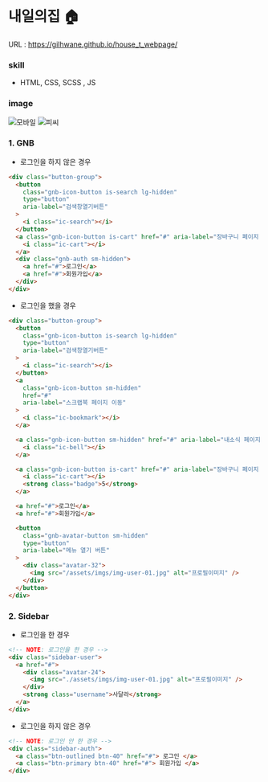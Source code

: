 # 내일의집 🏠

URL : https://gilhwane.github.io/house_t_webpage/

### skill

- HTML, CSS, SCSS , JS


### image

![모바일](https://user-images.githubusercontent.com/63918911/180941935-23bd3ccd-6bdb-4268-9358-4aea3b91d31a.PNG)
![피씨](https://user-images.githubusercontent.com/63918911/180941955-73a21725-329b-45ce-ac52-617f3e25502f.PNG)

### 1. GNB

- 로그인을 하지 않은 경우

```html
<div class="button-group">
  <button
    class="gnb-icon-button is-search lg-hidden"
    type="button"
    aria-label="검색창열기버튼"
  >
    <i class="ic-search"></i>
  </button>
  <a class="gnb-icon-button is-cart" href="#" aria-label="장바구니 페이지 이동">
    <i class="ic-cart"></i>
  </a>
  <div class="gnb-auth sm-hidden">
    <a href="#">로그인</a>
    <a href="#">회원가입</a>
  </div>
</div>
```

- 로그인을 했을 경우

```html
<div class="button-group">
  <button
    class="gnb-icon-button is-search lg-hidden"
    type="button"
    aria-label="검색창열기버튼"
  >
    <i class="ic-search"></i>
  </button>
  <a
    class="gnb-icon-button sm-hidden"
    href="#"
    aria-label="스크랩북 페이지 이동"
  >
    <i class="ic-bookmark"></i>
  </a>

  <a class="gnb-icon-button sm-hidden" href="#" aria-label="내소식 페이지 이동">
    <i class="ic-bell"></i>
  </a>

  <a class="gnb-icon-button is-cart" href="#" aria-label="장바구니 페이지 이동">
    <i class="ic-cart"></i>
    <strong class="badge">5</strong>
  </a>

  <a href="#">로그인</a>
  <a href="#">회원가입</a>

  <button
    class="gnb-avatar-button sm-hidden"
    type="button"
    aria-label="메뉴 열기 버튼"
  >
    <div class="avatar-32">
      <img src="/assets/imgs/img-user-01.jpg" alt="프로필이미지" />
    </div>
  </button>
</div>
```

### 2. Sidebar

- 로그인을 한 경우

```html
<!-- NOTE: 로그인을 한 경우 -->
<div class="sidebar-user">
  <a href="#">
    <div class="avatar-24">
      <img src="./assets/imgs/img-user-01.jpg" alt="프로필이미지" />
    </div>
    <strong class="username">사달라</strong>
  </a>
</div>
```

- 로그인을 하지 않은 경우

```html
<!-- NOTE: 로그인 안 한 경우 -->
<div class="sidebar-auth">
  <a class="btn-outlined btn-40" href="#"> 로그인 </a>
  <a class="btn-primary btn-40" href="#"> 회원가입 </a>
</div>
```

